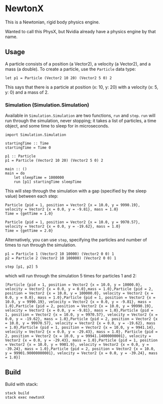 # NewtonX

This is a Newtonian, rigid body physics engine.

Wanted to call this PhysX, but Nvidia already have a physics engine by that name. 

## Usage

A particle consists of a position (a Vector2), a velocity (a Vector2), and a mass (a double). To create a particle, use the `Particle` data type:

```
let p1 = Particle (Vector2 10 20) (Vector2 5 0) 2
```

This says that there is a particle at position (x: 10, y: 20) with a velocity (x: 5, y: 0) and a mass of 2.

### Simulation (Simulation.Simulation)

Available in `Simulation.Simulation` are two functions, `run` and `step`. `run` will run through the simulation, never stopping; it takes a list of particles, a time object, and some time to sleep for in microseconds.

```
import Simulation.Simulation

startingTime :: Time
startingTime = Time 0

p1 :: Particle
p1 = Particle (Vector2 10 20) (Vector2 5 0) 2

main :: ()
main = do
    let sleepTime = 1000000
    run [p1] startingTime sleepTime
```

This will step through the simulation with a gap (specified by the sleep value) between each step:

```
Particle {pid = 1, position = Vector2 {x = 10.0, y = 9990.19}, velocity = Vector2 {x = 0.0, y = -9.81}, mass = 1.0}
Time = {getTime = 1.0}

Particle {pid = 1, position = Vector2 {x = 10.0, y = 9970.57}, velocity = Vector2 {x = 0.0, y = -19.62}, mass = 1.0}
Time = {getTime = 2.0}
```

Alternatively, you can use `step`, specifying the particles and number of times to run through the simulation.

```
p1 = Particle 1 (Vector2 10 10000) (Vector2 0 0) 1
p2 = Particle 2 (Vector2 10 100000) (Vector2 0 0) 1

step [p1, p2] 5
```

which will run through the simulation 5 times for particles 1 and 2:

```
[Particle {pid = 1, position = Vector2 {x = 10.0, y = 10000.0}, velocity = Vector2 {x = 0.0, y = 0.0},mass = 1.0},Particle {pid = 2, position = Vector2 {x = 10.0, y = 100000.0}, velocity = Vector2 {x = 0.0, y = 0.0}, mass = 1.0},Particle {pid = 1, position = Vector2 {x = 10.0, y = 9990.19}, velocity = Vector2 {x = 0.0, y = -9.81}, mass = 1.0},Particle {pid = 2, position = Vector2 {x = 10.0, y = 99990.19}, velocity = Vector2 {x = 0.0, y = -9.81}, mass = 1.0},Particle {pid = 1, position = Vector2 {x = 10.0, y = 9970.57}, velocity = Vector2 {x = 0.0, y = -19.62}, mass = 1.0},Particle {pid = 2, position = Vector2 {x = 10.0, y = 99970.57}, velocity = Vector2 {x = 0.0, y = -19.62}, mass = 1.0},Particle {pid = 1, position = Vector2 {x = 10.0, y = 9941.14}, velocity = Vector2 {x = 0.0, y = -29.43}, mass = 1.0}, Particle {pid = 2, position = Vector2 {x = 10.0, y = 99941.14000000001}, velocity = Vector2 {x = 0.0, y = -29.43}, mass = 1.0},Particle {pid = 1, position = Vector2 {x = 10.0, y = 9901.9}, velocity = Vector2 {x = 0.0, y = -39.24}, mass = 1.0},Particle {pid = 2, position = Vector2 {x = 10.0, y = 99901.90000000001}, velocity = Vector2 {x = 0.0, y = -39.24}, mass = 1.0}]
```

## Build 

Build with stack:

```
stack build
stack exec newtonX
```
